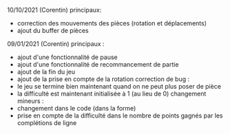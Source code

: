 10/10/2021 (Corentin)
principaux:
- correction des mouvements des pièces (rotation et déplacements)
- ajout du buffer de pièces

09/01/2021 (Corentin)
principaux :
- ajout d'une fonctionnalité de pause
- ajout d'une fonctionnalité de recommancement de partie
- ajout de la fin du jeu
- ajout de la prise en compte de la rotation
correction de bug :
- le jeu se termine bien maintenant quand on ne peut plus poser de pièce
- la difficulté est maintenant initialisée à 1 (au lieu de 0)
changement mineurs :
- changement dans le code (dans la forme)
- prise en compte de la difficulté dans le nombre de points gagnés par les complétions de ligne